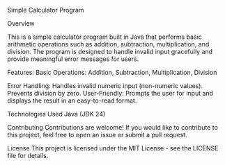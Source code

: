 Simple Calculator Program

Overview

This is a simple calculator program built in Java that performs basic arithmetic operations such as addition, subtraction, multiplication, and division. The program is designed to handle invalid input gracefully and provide meaningful error messages for users.

Features:
Basic Operations: Addition, Subtraction, Multiplication, Division

Error Handling:
Handles invalid numeric input (non-numeric values).
Prevents division by zero.
User-Friendly: Prompts the user for input and displays the result in an easy-to-read format.

Technologies Used Java (JDK 24)

Contributing
Contributions are welcome! If you would like to contribute to this project, feel free to open an issue or submit a pull request.

License
This project is licensed under the MIT License - see the LICENSE file for details.
